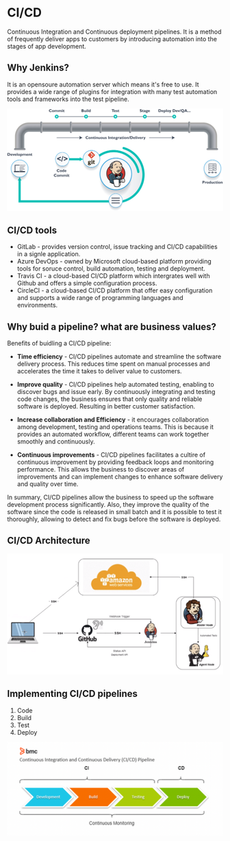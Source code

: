 # CI/CD
Continuous Integration and Continuous deployment pipelines. It is a method of frequently deliver apps to customers by introducing automation into the stages of app development.

## Why Jenkins?
It is an opensoure automation server which means it's free to use. It provides a wide range of plugins for integration with many test automation tools and frameworks into the test pipeline.

![jenkins](images/jenkins.png)

## CI/CD tools
* GitLab - provides version control, issue tracking and CI/CD capabilities in a signle application.
* Azure DevOps - owned by Microsoft cloud-based platform providing tools for soruce control, build automation, testing and deployment.
* Travis CI - a cloud-based CI/CD platform which intergrates well with Github and offers a simple configuration process. 
* CircleCI - a cloud-based CI/CD platform that offer easy configuration and supports a wide range of programming languages and environments.

## Why buid a pipeline? what are business values?
Benefits of buidling a CI/CD pipeline:
* **Time efficiency** - CI/CD pipelines automate and streamline the software delivery process. This reduces time spent on manual processes and accelerates the time it takes to deliver value to customers.
  
* **Improve quality** - CI/CD pipelines help automated testing, enabling to discover bugs and issue early. By continuously integrating and testing code changes, the business ensures that only quality and reliable software is deployed. Resulting in better customer satisfaction.

* **Increase collaboration and Efficiency** - it encourages collaboration among development, testing and operations teams. This is because it provides an automated workflow, different teams can work together smoothly and continuously. 

* **Continuous improvements** - CI/CD pipelines facilitates a cultire of continuous improvement by providing feedback loops and monitoring performance. This allows the business to discover areas of improvements and can implement changes to enhance software delivery and quality over time.

In summary, CI/CD pipelines allow the business to speed up the software development process significantly. Also, they improve the quality of the software since the code is released in small batch and it is possible to test it thoroughly, allowing to detect and fix bugs before the software is deployed. 

## CI/CD Architecture

![CI/CD pipeline with Jenkins](images/jenkins_diagram.png)


## Implementing CI/CD pipelines
1) Code
2) Build
3) Test
4) Deploy

![ci/cd pipelines](images/CICD_Pipeline.webp)